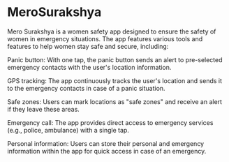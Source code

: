 # MeroSurakshya
Mero Surakshya is a women safety app designed to ensure the safety of women in emergency situations. The app features various tools and features to help women stay safe and secure, including:

Panic button: With one tap, the panic button sends an alert to pre-selected emergency contacts with the user's location information.

GPS tracking: The app continuously tracks the user's location and sends it to the emergency contacts in case of a panic situation.

Safe zones: Users can mark locations as "safe zones" and receive an alert if they leave these areas.

Emergency call: The app provides direct access to emergency services (e.g., police, ambulance) with a single tap.

Personal information: Users can store their personal and emergency information within the app for quick access in case of an emergency.
